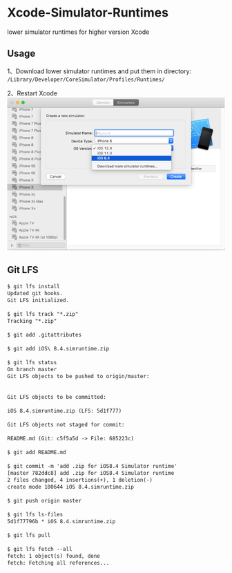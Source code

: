 # Xcode-Simulator-Runtimes
lower simulator runtimes for higher version Xcode

## Usage

1、Download lower simulator runtimes and put them in directory:
`/Library/Developer/CoreSimulator/Profiles/Runtimes/`

2、Restart Xcode
![](create-lower-version-simulator.png)

## Git LFS
```
$ git lfs install
Updated git hooks.
Git LFS initialized.

$ git lfs track "*.zip"
Tracking "*.zip"

$ git add .gitattributes

$ git add iOS\ 8.4.simruntime.zip

$ git lfs status
On branch master
Git LFS objects to be pushed to origin/master:


Git LFS objects to be committed:

iOS 8.4.simruntime.zip (LFS: 5d1f777)

Git LFS objects not staged for commit:

README.md (Git: c5f5a5d -> File: 685223c)

$ git add README.md 

$ git commit -m 'add .zip for iOS8.4 Simulator runtime'
[master 782ddc8] add .zip for iOS8.4 Simulator runtime
2 files changed, 4 insertions(+), 1 deletion(-)
create mode 100644 iOS 8.4.simruntime.zip

$ git push origin master

$ git lfs ls-files
5d1f77796b * iOS 8.4.simruntime.zip

$ git lfs pull

$ git lfs fetch --all
fetch: 1 object(s) found, done                                                                                                     
fetch: Fetching all references...
```
